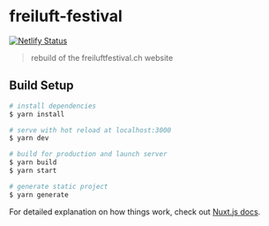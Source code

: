 # freiluft-festival

[![Netlify Status](https://api.netlify.com/api/v1/badges/bdd5c326-1ded-41b3-ba18-a5ee25f209d7/deploy-status)](https://app.netlify.com/sites/freiluft-festival/deploys)

> rebuild of the freiluftfestival.ch website

## Build Setup

```bash
# install dependencies
$ yarn install

# serve with hot reload at localhost:3000
$ yarn dev

# build for production and launch server
$ yarn build
$ yarn start

# generate static project
$ yarn generate
```

For detailed explanation on how things work, check out [Nuxt.js docs](https://nuxtjs.org).

